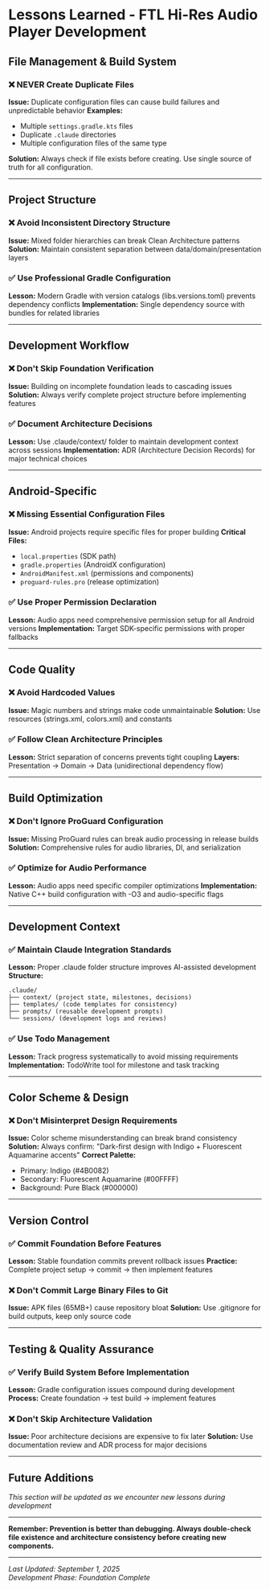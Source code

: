 # Lessons Learned - FTL Hi-Res Audio Player Development

## File Management & Build System

### ❌ **NEVER Create Duplicate Files**
**Issue:** Duplicate configuration files can cause build failures and unpredictable behavior
**Examples:**
- Multiple `settings.gradle.kts` files
- Duplicate `.claude` directories  
- Multiple configuration files of the same type

**Solution:** Always check if file exists before creating. Use single source of truth for all configuration.

---

## Project Structure

### ❌ **Avoid Inconsistent Directory Structure**
**Issue:** Mixed folder hierarchies can break Clean Architecture patterns
**Solution:** Maintain consistent separation between data/domain/presentation layers

### ✅ **Use Professional Gradle Configuration**
**Lesson:** Modern Gradle with version catalogs (libs.versions.toml) prevents dependency conflicts
**Implementation:** Single dependency source with bundles for related libraries

---

## Development Workflow

### ❌ **Don't Skip Foundation Verification**
**Issue:** Building on incomplete foundation leads to cascading issues
**Solution:** Always verify complete project structure before implementing features

### ✅ **Document Architecture Decisions**
**Lesson:** Use .claude/context/ folder to maintain development context across sessions
**Implementation:** ADR (Architecture Decision Records) for major technical choices

---

## Android-Specific

### ❌ **Missing Essential Configuration Files**
**Issue:** Android projects require specific files for proper building
**Critical Files:**
- `local.properties` (SDK path)
- `gradle.properties` (AndroidX configuration)  
- `AndroidManifest.xml` (permissions and components)
- `proguard-rules.pro` (release optimization)

### ✅ **Use Proper Permission Declaration**
**Lesson:** Audio apps need comprehensive permission setup for all Android versions
**Implementation:** Target SDK-specific permissions with proper fallbacks

---

## Code Quality

### ❌ **Avoid Hardcoded Values**
**Issue:** Magic numbers and strings make code unmaintainable
**Solution:** Use resources (strings.xml, colors.xml) and constants

### ✅ **Follow Clean Architecture Principles**
**Lesson:** Strict separation of concerns prevents tight coupling
**Layers:** Presentation → Domain → Data (unidirectional dependency flow)

---

## Build Optimization

### ❌ **Don't Ignore ProGuard Configuration**
**Issue:** Missing ProGuard rules can break audio processing in release builds
**Solution:** Comprehensive rules for audio libraries, DI, and serialization

### ✅ **Optimize for Audio Performance**
**Lesson:** Audio apps need specific compiler optimizations
**Implementation:** Native C++ build configuration with -O3 and audio-specific flags

---

## Development Context

### ✅ **Maintain Claude Integration Standards**
**Lesson:** Proper .claude folder structure improves AI-assisted development
**Structure:**
```
.claude/
├── context/ (project state, milestones, decisions)
├── templates/ (code templates for consistency)
├── prompts/ (reusable development prompts)
└── sessions/ (development logs and reviews)
```

### ✅ **Use Todo Management**
**Lesson:** Track progress systematically to avoid missing requirements
**Implementation:** TodoWrite tool for milestone and task tracking

---

## Color Scheme & Design

### ❌ **Don't Misinterpret Design Requirements**
**Issue:** Color scheme misunderstanding can break brand consistency
**Solution:** Always confirm: "Dark-first design with Indigo + Fluorescent Aquamarine accents"
**Correct Palette:**
- Primary: Indigo (#4B0082)
- Secondary: Fluorescent Aquamarine (#00FFFF)  
- Background: Pure Black (#000000)

---

## Version Control

### ✅ **Commit Foundation Before Features**
**Lesson:** Stable foundation commits prevent rollback issues
**Practice:** Complete project setup → commit → then implement features

### ❌ **Don't Commit Large Binary Files to Git**
**Issue:** APK files (65MB+) cause repository bloat
**Solution:** Use .gitignore for build outputs, keep only source code

---

## Testing & Quality Assurance

### ✅ **Verify Build System Before Implementation**
**Lesson:** Gradle configuration issues compound during development
**Process:** Create foundation → test build → implement features

### ❌ **Don't Skip Architecture Validation**
**Issue:** Poor architecture decisions are expensive to fix later
**Solution:** Use documentation review and ADR process for major decisions

---

## Future Additions

*This section will be updated as we encounter new lessons during development*

---

**Remember: Prevention is better than debugging. Always double-check file existence and architecture consistency before creating new components.**

---

*Last Updated: September 1, 2025*  
*Development Phase: Foundation Complete*
